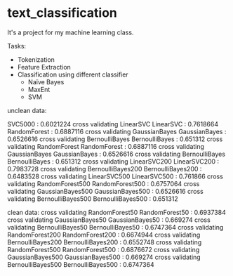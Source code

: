 # text_classification
It's a project for my machine learning class.

Tasks:
- Tokenization
- Feature Extraction
- Classification using different classifier
  - Naïve Bayes
  - MaxEnt
  - SVM

unclean data:

SVC5000  :  0.6021224
cross validating  LinearSVC
LinearSVC  :  0.7618664
RandomForest  :  0.6887116
cross validating  GaussianBayes
GaussianBayes  :  0.6526616
cross validating  BernoulliBayes
BernoulliBayes  :  0.651312
cross validating  RandomForest
RandomForest  :  0.6887116
cross validating  GaussianBayes
GaussianBayes  :  0.6526616
cross validating  BernoulliBayes
BernoulliBayes  :  0.651312
cross validating  LinearSVC200
LinearSVC200  :  0.7983728
cross validating  BernoulliBayes200
BernoulliBayes200  :  0.6483528
cross validating  LinearSVC500
LinearSVC500  :  0.761866
cross validating  RandomForest500
RandomForest500  :  0.6757064
cross validating  GaussianBayes500
GaussianBayes500  :  0.6526616
cross validating  BernoulliBayes500
BernoulliBayes500  :  0.651312


clean data:
cross validating  RandomForest50
RandomForest50  :  0.6937384
cross validating  GaussianBayes50
GaussianBayes50  :  0.669274
cross validating  BernoulliBayes50
BernoulliBayes50  :  0.6747364
cross validating  RandomForest200
RandomForest200  :  0.6674944
cross validating  BernoulliBayes200
BernoulliBayes200  :  0.6552748
cross validating  RandomForest500
RandomForest500  :  0.6876672
cross validating  GaussianBayes500
GaussianBayes500  :  0.669274
cross validating  BernoulliBayes500
BernoulliBayes500  :  0.6747364

